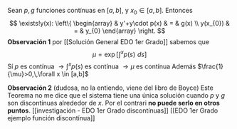 Sean $p,g$ funciones contínuas en $[a,b]$, y $x_{0}\in[a,b]$. Entonces
$$
\exists!y(x): \left\{ \begin{array}
 & y'+y\cdot p(x)  & = & g(x) \\
 y(x_{0}) & = & y_{0}
\end{array} \right.
$$
**Observación 1**
por [[Solución General EDO 1er Grado]] sabemos que
$$
\mu = \exp\left[ \int^{x}p(s)\,\,ds \right]
$$
Sí $p$ es contínua $\to \int^{x}p(s)$ es contínua $\to \mu$ es contínua
Además $\frac{1}{\mu}>0,\,\forall x \in [a,b]$ 

**Observación 2**
(dudosa, no la entiendo, viene del libro de Boyce)
Este Teorema no me dice que el sistema tiene una única solución cuando $p$ y $g$ son discontínuas alrededor de $x$. Por el contrari **no puede serlo en otros puntos**.
[[investigación - EDO 1er Grado discontínuas]]
[[EDO 1er Grado ejemplo función discontínua]]

